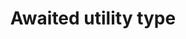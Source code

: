 ---
title: "Awaited utility type"
description: "The Awaited utility type lets you get the type of a Promise's resolved value."
dependencies: ["passing-generics-to-types"]
link: "https://www.typescriptlang.org/docs/handbook/utility-types.html#awaitedtype"
---